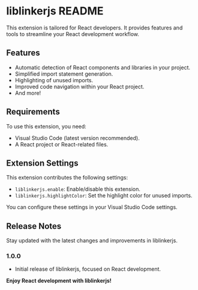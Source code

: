 # liblinkerjs README

This extension is tailored for React developers. It provides features and tools to streamline your React development workflow.

## Features

- Automatic detection of React components and libraries in your project.
- Simplified import statement generation.
- Highlighting of unused imports.
- Improved code navigation within your React project.
- And more!

## Requirements

To use this extension, you need:

- Visual Studio Code (latest version recommended).
- A React project or React-related files.

## Extension Settings

This extension contributes the following settings:

- `liblinkerjs.enable`: Enable/disable this extension.
- `liblinkerjs.highlightColor`: Set the highlight color for unused imports.

You can configure these settings in your Visual Studio Code settings.

## Release Notes

Stay updated with the latest changes and improvements in liblinkerjs.

### 1.0.0

- Initial release of liblinkerjs, focused on React development.

**Enjoy React development with liblinkerjs!**
